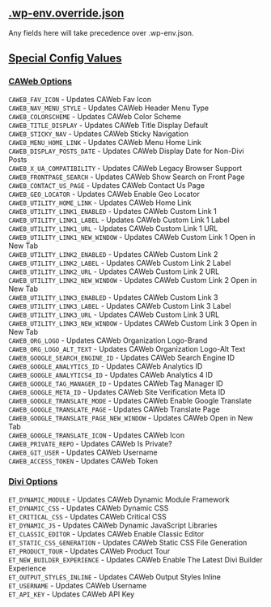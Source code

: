 ## [.wp-env.override.json](https://developer.wordpress.org/block-editor/reference-guides/packages/packages-env/#wp-env-override-json)
Any fields here will take precedence over .wp-env.json.
## <ins>Special Config Values</ins>
### <ins>CAWeb Options</ins>
`CAWEB_FAV_ICON` - Updates CAWeb Fav Icon  
`CAWEB_NAV_MENU_STYLE` - Updates CAWeb Header Menu Type  
`CAWEB_COLORSCHEME` - Updates CAWeb Color Scheme  
`CAWEB_TITLE_DISPLAY` - Updates CAWeb Title Display Default  
`CAWEB_STICKY_NAV` - Updates CAWeb Sticky Navigation  
`CAWEB_MENU_HOME_LINK` - Updates CAWeb Menu Home Link  
`CAWEB_DISPLAY_POSTS_DATE` - Updates CAWeb Display Date for Non-Divi Posts  
`CAWEB_X_UA_COMPATIBILITY` - Updates CAWeb Legacy Browser Support  
`CAWEB_FRONTPAGE_SEARCH` - Updates CAWeb Show Search on Front Page  
`CAWEB_CONTACT_US_PAGE` - Updates CAWeb Contact Us Page  
`CAWEB_GEO_LOCATOR` - Updates CAWeb Enable Geo Locator  
`CAWEB_UTILITY_HOME_LINK` - Updates CAWeb Home Link  
`CAWEB_UTILITY_LINK1_ENABLED` - Updates CAWeb Custom Link 1  
`CAWEB_UTILITY_LINK1_LABEL` - Updates CAWeb Custom Link 1 Label  
`CAWEB_UTILITY_LINK1_URL` - Updates CAWeb Custom Link 1 URL  
`CAWEB_UTILITY_LINK1_NEW_WINDOW` - Updates CAWeb Custom Link 1 Open in New Tab  
`CAWEB_UTILITY_LINK2_ENABLED` - Updates CAWeb Custom Link 2  
`CAWEB_UTILITY_LINK2_LABEL` - Updates CAWeb Custom Link 2 Label  
`CAWEB_UTILITY_LINK2_URL` - Updates CAWeb Custom Link 2 URL  
`CAWEB_UTILITY_LINK2_NEW_WINDOW` - Updates CAWeb Custom Link 2 Open in New Tab  
`CAWEB_UTILITY_LINK3_ENABLED` - Updates CAWeb Custom Link 3  
`CAWEB_UTILITY_LINK3_LABEL` - Updates CAWeb Custom Link 3 Label  
`CAWEB_UTILITY_LINK3_URL` - Updates CAWeb Custom Link 3 URL  
`CAWEB_UTILITY_LINK3_NEW_WINDOW` - Updates CAWeb Custom Link 3 Open in New Tab  
`CAWEB_ORG_LOGO` - Updates CAWeb Organization Logo-Brand  
`CAWEB_ORG_LOGO_ALT_TEXT` - Updates CAWeb Organization Logo-Alt Text  
`CAWEB_GOOGLE_SEARCH_ENGINE_ID` - Updates CAWeb Search Engine ID  
`CAWEB_GOOGLE_ANALYTICS_ID` - Updates CAWeb Analytics ID  
`CAWEB_GOOGLE_ANALYTICS4_ID` - Updates CAWeb Analytics 4 ID  
`CAWEB_GOOGLE_TAG_MANAGER_ID` - Updates CAWeb Tag Manager ID  
`CAWEB_GOOGLE_META_ID` - Updates CAWeb Site Verification Meta ID  
`CAWEB_GOOGLE_TRANSLATE_MODE` - Updates CAWeb Enable Google Translate  
`CAWEB_GOOGLE_TRANSLATE_PAGE` - Updates CAWeb Translate Page  
`CAWEB_GOOGLE_TRANSLATE_PAGE_NEW_WINDOW` - Updates CAWeb Open in New Tab  
`CAWEB_GOOGLE_TRANSLATE_ICON` - Updates CAWeb Icon  
`CAWEB_PRIVATE_REPO` - Updates CAWeb Is Private?  
`CAWEB_GIT_USER` - Updates CAWeb Username  
`CAWEB_ACCESS_TOKEN` - Updates CAWeb Token  
### <ins>Divi Options</ins>
`ET_DYNAMIC_MODULE` - Updates CAWeb Dynamic Module Framework  
`ET_DYNAMIC_CSS` - Updates CAWeb Dynamic CSS  
`ET_CRITICAL_CSS` - Updates CAWeb Critical CSS  
`ET_DYNAMIC_JS` - Updates CAWeb Dynamic JavaScript Libraries  
`ET_CLASSIC_EDITOR` - Updates CAWeb Enable Classic Editor  
`ET_STATIC_CSS_GENERATION` - Updates CAWeb Static CSS File Generation  
`ET_PRODUCT_TOUR` - Updates CAWeb Product Tour  
`ET_NEW_BUILDER_EXPERIENCE` - Updates CAWeb Enable The Latest Divi Builder Experience  
`ET_OUTPUT_STYLES_INLINE` - Updates CAWeb Output Styles Inline  
`ET_USERNAME` - Updates CAWeb Username  
`ET_API_KEY` - Updates CAWeb API Key  